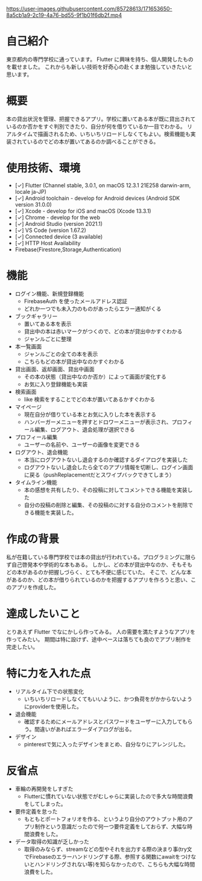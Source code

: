 



https://user-images.githubusercontent.com/85728613/171653650-8a5cb1a9-2c19-4a76-bd55-9f1b01f6db2f.mp4




# 自己紹介

東京都内の専門学校に通っています。
Flutter に興味を持ち、個人開発したものを載せました。
これからも新しい技術を好奇心の赴くまま勉強していきたいと思います。

# 概要

本の貸出状況を管理、把握できるアプリ。学校に置いてある本が既に貸出されているのか否かをすぐ判別できたり、自分が何を借りているか一目でわかる。
リアルタイムで描画されるため、いちいちリロードしなくてもよい。検索機能も実装されているのでどの本が置いてあるのか調べることができる。

# 使用技術、環境
- [✓] Flutter (Channel stable, 3.0.1, on macOS 12.3.1 21E258 darwin-arm, locale ja-JP)
- [✓] Android toolchain - develop for Android devices (Android SDK version 31.0.0)
- [✓] Xcode - develop for iOS and macOS (Xcode 13.3.1)
- [✓] Chrome - develop for the web
- [✓] Android Studio (version 2021.1)
- [✓] VS Code (version 1.67.2)
- [✓] Connected device (3 available)
- [✓] HTTP Host Availability
- Firebase(Firestore,Storage,Authentication)

# 機能
- ログイン機能、新規登録機能
  - FirebaseAuth を使ったメールアドレス認証
  - どれか一つでも未入力のものがあったらエラー通知がくる
- ブックギャラリー
  - 置いてある本を表示
  - 貸出中の本は赤いマークがつくので、どの本が貸出中かすぐわかる
  - ジャンルごとに整理
- 本一覧画面
  - ジャンルごとの全ての本を表示
  - こちらもどの本が貸出中なのかすぐわかる
- 貸出画面、返却画面、貸出中画面
  - その本の状態（貸出中なのか否か）によって画面が変化する
  - お気に入り登録機能も実装
- 検索画面
  - like 検索をすることでどの本が置いてあるかすぐわかる
- マイページ
  - 現在自分が借りている本とお気に入りした本を表示する
  - ハンバーガーメニューを押すとドロワーメニューが表示され、プロフィール編集、ログアウト、退会処理が選択できる
- プロフィール編集
  - ユーザーの名前や、ユーザーの画像を変更できる 
- ログアウト、退会機能
  - 本当にログアウトないし退会するのか確認するダイアログを実装した
  - ログアウトないし退会したら全てのアプリ情報を切断し、ログイン画面に戻る（pushReplacementだとスワイプバックできてしまう）
- タイムライン機能
  - 本の感想を共有したり、その投稿に対してコメントできる機能を実装した
  - 自分の投稿の削除と編集、その投稿のに対する自分のコメントを削除できる機能を実装した。
# 作成の背景
私が在籍している専門学校では本の貸出が行われている。プログラミングに限らず自己啓発本や学術的な本もある。
しかし、どの本が貸出中なのか、そもそもどの本があるのか把握しづらく、とても不便に感じていた。
そこで、どんな本があるのか、どの本が借りられているのかを把握するアプリを作ろうと思い、このアプリを作成した。
# 達成したいこと
とりあえず Flutter でなにかしら作ってみる。
人の需要を満たすようなアプリを作ってみたい。
期間は特に設けず、途中ペースは落ちても良のでアプリ制作を完走したい。
# 特に力を入れた点
- リアルタイム下での状態変化
  - いちいちリロードしなくてもいいように、かつ負荷をがかからないようにproviderを使用した。 
- 退会機能  
  - 確認するためにメールアドレスとパスワードをユーザーに入力してもらう。間違いがあればエラーダイアログが出る。
- デザイン
  - pinterestで気に入ったデザインをまとめ、自分なりにアレンジした。

# 反省点
- 車輪の再開発をしすぎた
  - Flutterに慣れていない状態でがむしゃらに実装したので多大な時間浪費をしてしまった。
- 要件定義を怠った
  - もともとポートフォリオを作る、というより自分のアウトプット用のアプリ制作という意識だったので何一つ要件定義をしておらず、大幅な時間浪費をした。
- データ取得の知識が乏しかった
  - 取得のみならず、streamなどの型やそれを出力する際の決まり事(try文でFirebaseのエラーハンドリングする際、参照する関数にawaitをつけないとハンドリングされない等)を知らなかったので、こちらも大幅な時間浪費をした。
